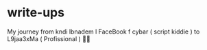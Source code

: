# write-ups
My journey from kndi lbnadem l FaceBook f cybar ( script kiddie ) to L9jaa3xMa ( Profissional ) 🥷🏻
